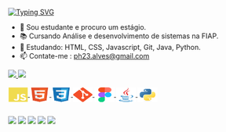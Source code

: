 [![Typing SVG](https://readme-typing-svg.herokuapp.com?size=26&color=FFFFFF&multiline=true&lines=Opaa%2C+eae+Ph+aqui!+%E2%9A%A1)](https://git.io/typing-svg)
 
- 🔭 Sou estudante e procuro um estágio.
- 📚 Cursando Análise e desenvolvimento de sistemas na FIAP.
- 🌱 Estudando: HTML, CSS, Javascript, Git, Java, Python.
- 📫 Contate-me : ph23.alves@gmail.com

 <div>
  <a href="https://github.com/PhAlves23">
  <img height="180em" src="https://github-readme-stats.vercel.app/api?username=PhAlves23&show_icons=true&theme=tokyonight&include_all_commits=true&count_private=true"/>
  <img height="180em" src="https://github-readme-stats.vercel.app/api/top-langs/?username=PhAlves23&layout=compact&langs_count=7&theme=tokyonight"/>
</div>
<div style="display: inline_block"><br>
  <img align="center" alt="Ph-Js" height="30" width="40" src="https://raw.githubusercontent.com/devicons/devicon/master/icons/javascript/javascript-plain.svg">
  <img align="center" alt="Ph-HTML" height="30" width="40" src="https://raw.githubusercontent.com/devicons/devicon/master/icons/html5/html5-original.svg">
  <img align="center" alt="Ph-CSS" height="30" width="40" src="https://raw.githubusercontent.com/devicons/devicon/master/icons/css3/css3-original.svg">
  <img align="center" alt="Ph-Git" height="30" width="40" src="https://raw.githubusercontent.com/devicons/devicon/master/icons/git/git-original.svg">
  <img align="center" alt="Ph-Figma" height="30" width="40" src="https://raw.githubusercontent.com/devicons/devicon/master/icons/figma/figma-original.svg">
  <img align="center" alt="Ph-Java" height="30" width="40" src="https://raw.githubusercontent.com/devicons/devicon/master/icons/java/java-original.svg">
  <img align="center" alt="Ph-Python" height="30" width="40" src="https://raw.githubusercontent.com/devicons/devicon/master/icons/python/python-original.svg">
 
  <img align="right" alt="" src="">
  
</div>
  
  ##
 
<div> 
  <a href="https://www.youtube.com/channel/UCRBxtIP5mDsgGd0YqCArgxQ" target="_blank"><img src="https://img.shields.io/badge/YouTube-FF0000?style=for-the-badge&logo=youtube&logoColor=white" target="_blank"></a>
  <a href="https://www.instagram.com/ph_alves23/" target="_blank"><img src="https://img.shields.io/badge/-Instagram-%23E4405F?style=for-the-badge&logo=instagram&logoColor=white" target="_blank"></a>
 	<a href="https://www.twitch.tv/phalves_23" target="_blank"><img src="https://img.shields.io/badge/Twitch-9146FF?style=for-the-badge&logo=twitch&logoColor=white" target="_blank"></a>
  <a href = "mailto:ph23.alves@gmail.com"><img src="https://img.shields.io/badge/Gmail-D14836?style=for-the-badge&logo=gmail&logoColor=white" target="_blank"></a>
  <a href="https://www.linkedin.com/in/ph-alves/" target="_blank"><img src="https://img.shields.io/badge/-LinkedIn-%230077B5?style=for-the-badge&logo=linkedin&logoColor=white" target="_blank"></a> 
 
<!--   ![Snake animation](https://github.com/rafaballerini/rafaballerini/blob/output/github-contribution-grid-snake.svg) -->
 
</div>

<!--
**PhAlves23/PhAlves23** is a ✨ _special_ ✨ repository because its `README.md` (this file) appears on your GitHub profile.

Here are some ideas to get you started:

- 🔭 I’m currently working on ...
- 🌱 I’m currently learning ...
- 👯 I’m looking to collaborate on ...
- 🤔 I’m looking for help with ...
- 💬 Ask me about ...
- 📫 How to reach me: ...
- 😄 Pronouns: ...
- ⚡ Fun fact: ...
-->
